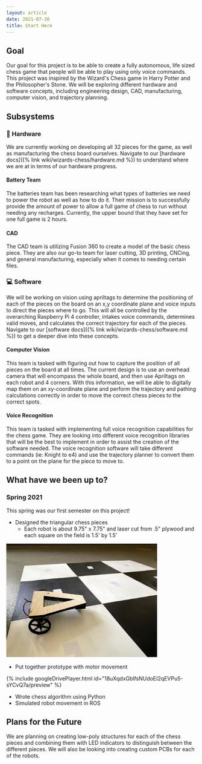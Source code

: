 ```yaml
---
layout: article
date: 2021-07-30
title: Start Here
---
```


## Goal

Our goal for this project is to be able to create a fully autonomous, life sized chess game that people will be able to play using only voice commands. This project was inspired by the Wizard's Chess game in Harry Potter and the Philosopher's Stone. We will be exploring different hardware and software concepts, including engineering design, CAD, manufacturing, computer vision, and trajectory planning.

## Subsystems

### :wrench: Hardware
We are currently working on developing all 32 pieces for the game, as well as manufacturing the chess board ourselves. Navigate to our [hardware docs]({% link wiki/wizards-chess/hardware.md %}) to understand where we are at in terms of our hardware progress.

#### Battery Team
The batteries team has been researching what types of batteries we need to power the robot as well as how to do it. Their mission is to successfully provide the amount of power to allow a full game of chess to run without needing any recharges. Currently, the upper bound that they have set for one full game is 2 hours.

#### CAD
The CAD team is utilizing Fusion 360 to create a model of the basic chess piece. They are also our go-to team for laser cutting, 3D printing, CNCing, and general manufacturing, especially when it comes to needing certain files.

### :computer: Software
We will be working on vision using apriltags to determine the positioning of each of the pieces on the board on an x,y coordinate plane and voice inputs to direct the pieces where to go.  This will all be controlled by the overarching Raspberry Pi 4 controller, intakes voice commands, determines valid moves, and calculates the correct trajectory for each of the pieces. Navigate to our [software docs]({% link wiki/wizards-chess/software.md %}) to get a deeper dive into these concepts.

#### Computer Vision
This team is tasked with figuring out how to capture the position of all pieces on the board at all times. The current design is to use an overhead camera that will encompass the whole board, and then use Apriltags on each robot and 4 corners. With this information, we will be able to digitally map them on an xy-coordinate plane and perform the trajectory and pathing calculations correctly in order to move the correct chess pieces to the correct spots.

#### Voice Recognition
This team is tasked with implementing full voice recognition capabilities for the chess game. They are looking into different voice recognition libraries that will be the best to implement in order to assist the creation of the software needed. The voice recognition software will take different commands (ie: Knight to e4) and use the trajectory planner to convert them to a point on the plane for the piece to move to.

## What have we been up to?

### Spring 2021

This spring was our first semester on this project! 

- Designed the triangular chess pieces
  - Each robot is about 9.75" x 7.75" and laser cut from .5" plywood and each square on the field is 1.5' by 1.5'
  
<img src="assets/images/WC-prototype1.jpg" alt="Chess Piece Prototype" width="400"/>

- Put together prototype with motor movement

{% include googleDrivePlayer.html id="18uXqdxGblfsNUdoEI2qEVPu5-sYCvQ7a/preview" %}

- Wrote chess algorithm using Python
- Simulated robot movement in ROS 

## Plans for the Future

We are planning on creating low-poly structures for each of the chess pieces and combining them with LED indicators to distinguish between the different pieces. We will also be looking into creating custom PCBs for each of the robots.